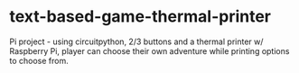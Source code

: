 # text-based-game-thermal-printer

Pi project - using circuitpython, 2/3 buttons and a thermal printer w/ Raspberry Pi, player can choose their own adventure while printing options to choose from.